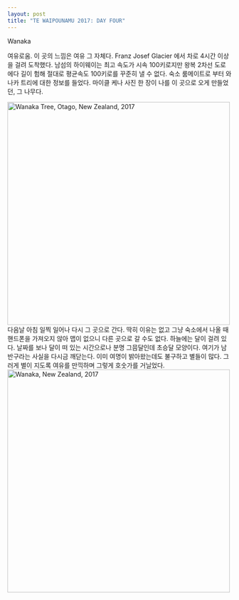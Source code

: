 ```yaml
---
layout: post
title: "TE WAIPOUNAMU 2017: DAY FOUR"
---
```


Wanaka

여유로움. 이 곳의 느낌은 여유 그 자체다.  Franz Josef Glacier 에서 차로 4시간 이상을 걸려 도착했다. 남섬의 하이웨이는 최고 속도가 시속 100키로지만 왕복 2차선 도로에다 길이 험해 절대로 평균속도 100키로를 꾸준히 낼 수 없다. 
숙소 룸메이트로 부터 와나카 트리에 대한 정보를 들었다. 마이클 케나 사진 한 장이 나를 이 곳으로 오게 만들었던, 그 나무다.

<div class="post">
<a data-flickr-embed="true"  href="https://www.flickr.com/photos/paulseo/34522755781/in/dateposted/" title="Wanaka Tree, Otago, New Zealand, 2017"><img src="https://farm5.staticflickr.com/4193/34522755781_7c3154915e.jpg" width="500" height="500" alt="Wanaka Tree, Otago, New Zealand, 2017"></a><script async src="//embedr.flickr.com/assets/client-code.js" charset="utf-8"></script>
</div>
다음날 아침 일찍 일어나 다시 그 곳으로 간다. 딱히 이유는 없고 그냥 숙소에서 나올 때 핸드폰을 가져오지 않아 맵이 없으니 다른 곳으로 갈 수도 없다. 하늘에는 달이 걸려 있다. 날짜를 보나 달이 떠 있는 시간으로나 분명 그믐달인데 초승달 모양이다. 여기가 남반구라는 사실을 다시금 깨닫는다. 이미 여명이 밝아왔는데도 불구하고 별들이 많다. 그러게 별이 지도록 여유를 만끽하며 그렇게 호숫가를 거닐었다.

<div class="post">
<a data-flickr-embed="true"  href="https://www.flickr.com/photos/paulseo/34548751665/in/dateposted/" title="Wanaka, New Zealand, 2017"><img src="https://farm5.staticflickr.com/4187/34548751665_3812d77381.jpg" width="500" height="500" alt="Wanaka, New Zealand, 2017"></a><script async src="//embedr.flickr.com/assets/client-code.js" charset="utf-8"></script>
</div>






